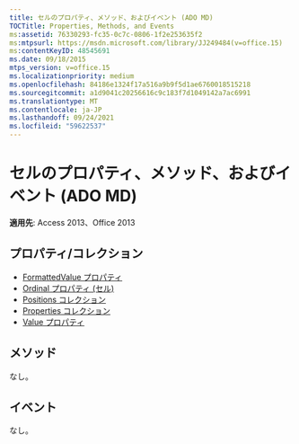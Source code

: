 ```yaml
---
title: セルのプロパティ、メソッド、およびイベント (ADO MD)
TOCTitle: Properties, Methods, and Events
ms:assetid: 76330293-fc35-0c7c-0806-1f2e253635f2
ms:mtpsurl: https://msdn.microsoft.com/library/JJ249484(v=office.15)
ms:contentKeyID: 48545691
ms.date: 09/18/2015
mtps_version: v=office.15
ms.localizationpriority: medium
ms.openlocfilehash: 84186e1324f17a516a9b9f5d1ae6760018515218
ms.sourcegitcommit: a1d9041c20256616c9c183f7d1049142a7ac6991
ms.translationtype: MT
ms.contentlocale: ja-JP
ms.lasthandoff: 09/24/2021
ms.locfileid: "59622537"
---
```

# <a name="cell-properties-methods-and-events-ado-md"></a>セルのプロパティ、メソッド、およびイベント (ADO MD)

**適用先**: Access 2013、Office 2013

## <a name="propertiescollections"></a>プロパティ/コレクション

- [FormattedValue プロパティ](formattedvalue-property-ado-md.md)
- [Ordinal プロパティ (セル)](ordinal-property-ado-md-cell.md)
- [Positions コレクション](positions-collection-ado-md.md)
- [Properties コレクション](properties-collection-ado.md)
- [Value プロパティ](value-property-ado-md.md)

## <a name="methods"></a>メソッド

なし。

## <a name="events"></a>イベント

なし。

